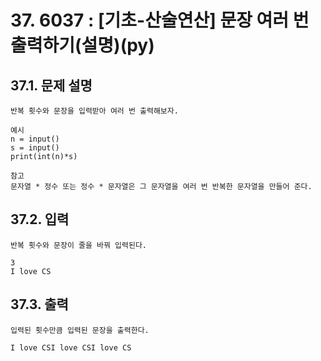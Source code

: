 # 37. 6037 : [기초-산술연산] 문장 여러 번 출력하기(설명)(py)
## 37.1. 문제 설명
```
반복 횟수와 문장을 입력받아 여러 번 출력해보자.

예시
n = input()
s = input()
print(int(n)*s)

참고
문자열 * 정수 또는 정수 * 문자열은 그 문자열을 여러 번 반복한 문자열을 만들어 준다.
```
## 37.2. 입력
```
반복 횟수와 문장이 줄을 바꿔 입력된다.

3
I love CS
```
## 37.3. 출력
```
입력된 횟수만큼 입력된 문장을 출력한다.

I love CSI love CSI love CS
```